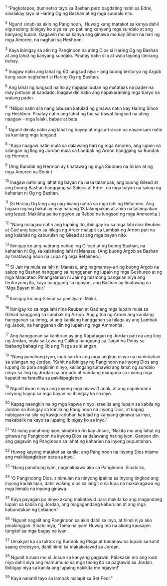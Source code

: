 <sup>1</sup>
"Pagkatapos, dumiretso tayo sa Bashan pero pagdating natin sa Edrei, sinalakay tayo ni Haring Og ng Bashan at ng mga sundalo nito. 

<sup>2</sup>
Ngunit sinabi sa akin ng Panginoon, 'Huwag kang matakot sa kanya dahil siguradong ibibigay ko siya sa iyo pati ang kanyang mga sundalo at ang kanyang lupain. Gagawin mo sa kanya ang ginawa mo kay Sihon na hari ng mga Amoreo, na naghari sa Heshbon.' 

<sup>3</sup>
Kaya ibinigay sa atin ng Panginoon na ating Dios si Haring Og ng Bashan at ang lahat ng kanyang sundalo. Pinatay natin sila at wala tayong itinirang buhay. 

<sup>4</sup>
Inagaw natin ang lahat ng 60 lungsod niya – ang buong teritoryo ng Argob kung saan naghahari si Haring Og ng Bashan. 

<sup>5</sup>
Ang lahat ng lungsod na ito ay napapalibutan ng matataas na pader na may pintuan at kandado. Inagaw din natin ang napakaraming mga baryo na walang pader. 

<sup>6</sup>
"Nilipol natin sila nang lubusan katulad ng ginawa natin kay Haring Sihon ng Heshbon. Pinatay natin ang lahat ng tao sa bawat lungsod na ating naagaw – mga lalaki, babae at bata. 

<sup>7</sup>
Ngunit dinala natin ang lahat ng hayop at mga ari-arian na nasamsam natin sa kanilang mga lungsod. 

<sup>8</sup>
"Kaya naagaw natin mula sa dalawang hari ng mga Amoreo, ang lupain sa silangan ng Ilog ng Jordan mula sa Lambak ng Arnon hanggang sa Bundok ng Hermon. 

<sup>9</sup>
(Ang Bundok ng Hermon ay tinatawag ng mga Sidoneo na Sirion at ng mga Amoreo na Senir.) 

<sup>10</sup>
Inagaw natin ang lahat ng bayan na nasa talampas, ang buong Gilead at ang buong Bashan hanggang sa Saleca at Edrei, na mga bayan na sakop ng kaharian ni Og ng Bashan. 

<sup>11</sup>
(Si Haring Og lang ang nag-iisang natira sa mga lahi ng Refaimeo. Ang higaan niyang bakal ay may habang 13 talampakan at anim na talampakan ang lapad. Makikita pa ito ngayon sa Rabba na lungsod ng mga Ammonita.) 

<sup>12</sup>
"Nang maagaw natin ang lupaing ito, ibinigay ko sa mga lahi nina Reuben at Gad ang lupain sa hilaga ng Aroer malapit sa Lambak ng Arnon pati na ang kalahati ng kaburulan ng Gilead at ang mga bayan nito. 

<sup>13</sup>
Ibinigay ko ang natirang bahagi ng Gilead at ng buong Bashan, na kaharian ni Og, sa kalahating lahi ni Manase. (Ang buong Argob sa Bashan ay tinatawag noon na Lupa ng mga Refaimeo.) 

<sup>14</sup>
Si Jair na mula sa lahi ni Manase, ang nagmamay-ari ng buong Argob na sakop ng Bashan hanggang sa hangganan ng lupain ng mga Geshureo at ng mga Maacateo. Pinangalanan ni Jair ng mismong pangalan niya ang teritoryong ito, kaya hanggang sa ngayon, ang Bashan ay tinatawag na 'Mga Bayan ni Jair.' 

<sup>15</sup>
Ibinigay ko ang Gilead sa pamilya ni Makir. 

<sup>16</sup>
Ibinigay ko sa mga lahi nina Reuben at Gad ang mga lupain mula sa Gilead hanggang sa Lambak ng Arnon. Ang gitna ng Arnon ang kanilang hangganan sa timog, at ang kanilang hangganan sa hilaga ay ang Lambak ng Jabok, na hangganan din ng lupain ng mga Ammonita. 

<sup>17</sup>
Ang hangganan sa kanluran ay ang Kapatagan ng Jordan pati na ang Ilog ng Jordan, mula sa Lawa ng Galilea hanggang sa Dagat na Patay sa ibabang bahagi ng libis ng Pisga sa silangan. 

<sup>18</sup>
"Nang panahong iyon, inutusan ko ang mga angkan ninyo na naninirahan sa silangan ng Jordan, 'Kahit na ibinigay ng Panginoon na inyong Dios ang lupang ito para angkinin ninyo, kailangang tumawid ang lahat ng sundalo ninyo sa Ilog ng Jordan na armado at handang manguna sa inyong mga kapatid na Israelita sa pakikipaglaban. 

<sup>19</sup>
Ngunit iiwan ninyo ang inyong mga asawaʼt anak, at ang napakarami ninyong hayop sa mga bayan na ibinigay ko sa inyo. 

<sup>20</sup>
Kapag naangkin na ng mga kapwa ninyo Israelita ang lupain sa kabila ng Jordan na ibinigay sa kanila ng Panginoon na inyong Dios, at kapag nabigyan na sila ng kasiguraduhan katulad ng kanyang ginawa sa inyo, makabalik na kayo sa lupaing ibinigay ko sa inyo.' 

<sup>21</sup>
"At nang panahong iyon, sinabi ko rin kay Josue, 'Nakita mo ang lahat ng ginawa ng Panginoon na inyong Dios sa dalawang haring iyon. Ganoon din ang gagawin ng Panginoon sa lahat ng kaharian na inyong pupuntahan. 

<sup>22</sup>
Huwag kayong matakot sa kanila; ang Panginoon na inyong Dios mismo ang makikipaglaban para sa inyo.' 

<sup>23</sup>
"Nang panahong iyon, nagmakaawa ako sa Panginoon. Sinabi ko, 

<sup>24</sup>
'O Panginoong Dios, sinimulan na ninyong ipakita sa inyong lingkod ang inyong kadakilaan, dahil walang dios sa langit o sa lupa na makakagawa ng mga himala na inyong ginawa. 

<sup>25</sup>
Kaya payagan po ninyo akong makatawid para makita ko ang magandang lupain sa kabila ng Jordan, ang magagandang kaburulan at ang mga kabundukan ng Lebanon.' 

<sup>26</sup>
"Ngunit nagalit ang Panginoon sa akin dahil sa inyo, at hindi niya ako pinakinggan. Sinabi niya, 'Tama na iyan! Huwag mo na akong kausapin tungkol sa mga bagay na iyan. 

<sup>27</sup>
Umakyat ka sa tuktok ng Bundok ng Pisga at tumanaw sa lupain sa kahit saang direksyon, dahil hindi ka makakatawid sa Jordan. 

<sup>28</sup>
Ngunit turuan mo si Josue sa kanyang gagawin. Palakasin mo ang loob niya dahil siya ang mamumuno sa mga taong ito sa pagtawid sa Jordan. Ibibigay niya sa kanila ang lupaing nakikita mo ngayon!' 

<sup>29</sup>
Kaya nanatili tayo sa lambak malapit sa Bet Peor."